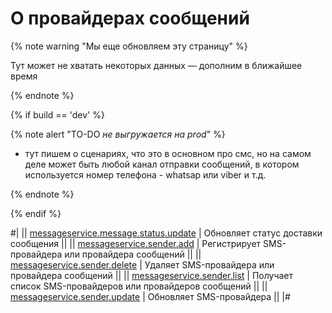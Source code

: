 # О провайдерах сообщений

{% note warning "Мы еще обновляем эту страницу" %}

Тут может не хватать некоторых данных — дополним в ближайшее время

{% endnote %}

{% if build == 'dev' %}

{% note alert "TO-DO _не выгружается на prod_" %}

- тут пишем о сценариях, что это в основном про смс, но на самом деле может быть любой канал отправки сообщений, в котором используется номер телефона - whatsap или viber и т.д.

{% endnote %}

{% endif %}


#|
|| [messageservice.message.status.update](./messageservice-message-status-update.md) | Обновляет статус доставки сообщения ||
|| [messageservice.sender.add](./messageservice-sender-add.md) | Регистрирует SMS-провайдера или провайдера сообщений ||
|| [messageservice.sender.delete](./messageservice-sender-delete.md) | Удаляет SMS-провайдера или провайдера сообщений ||
|| [messageservice.sender.list](./messageservice-sender-list.md) | Получает список SMS-провайдеров или провайдеров сообщений ||
|| [messageservice.sender.update](./messageservice-sender-update.md) | Обновляет SMS-провайдера ||
|#
